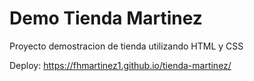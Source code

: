 # Demo Tienda Martinez 
Proyecto demostracion de tienda utilizando HTML y CSS

Deploy: https://fhmartinez1.github.io/tienda-martinez/
